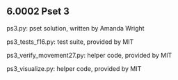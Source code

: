 ## 6.0002 Pset 3

ps3.py: pset solution, written by Amanda Wright

ps3_tests_f16.py: test suite, provided by MIT

ps3_verify_movement27.py: helper code, provided by MIT

ps3_visualize.py: helper code, provided by MIT
